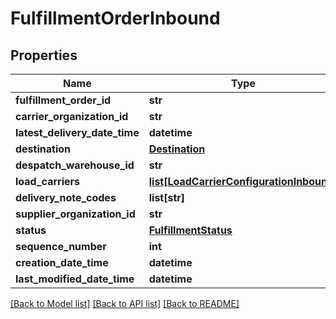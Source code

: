 # FulfillmentOrderInbound

## Properties
Name | Type | Description | Notes
------------ | ------------- | ------------- | -------------
**fulfillment_order_id** | **str** |  | 
**carrier_organization_id** | **str** |  | [optional] 
**latest_delivery_date_time** | **datetime** |  | 
**destination** | [**Destination**](Destination.md) |  | 
**despatch_warehouse_id** | **str** |  | 
**load_carriers** | [**list[LoadCarrierConfigurationInbound]**](LoadCarrierConfigurationInbound.md) |  | 
**delivery_note_codes** | **list[str]** |  | 
**supplier_organization_id** | **str** |  | 
**status** | [**FulfillmentStatus**](FulfillmentStatus.md) |  | 
**sequence_number** | **int** |  | 
**creation_date_time** | **datetime** |  | 
**last_modified_date_time** | **datetime** |  | 

[[Back to Model list]](../README.md#documentation-for-models) [[Back to API list]](../README.md#documentation-for-api-endpoints) [[Back to README]](../README.md)

